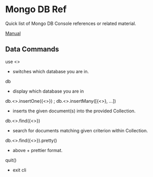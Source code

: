 # Mongo DB Ref
Quick list of Mongo DB Console references or related material.

[Manual](https://docs.mongodb.com/manual/mongo/)

## Data Commands

use <<DatabaseName>>
- switches which database you are in.

db
- display which database you are in

db.<<CollectionName>>.insertOne({<<Your Object HERE>>}) ; db.<<CollectionName>>.insertMany([{<<Your Object HERE>>}, ...]) 
- inserts the given document(s) into the provided Collection.

db.<<CollectionName>>.find({<<match criterion>>})
- search for documents matching given criterion within Collection.

db.<<CollectionName>>.find({<<match criterion>>}).pretty()
- above + prettier format.

quit()
- exit cli



